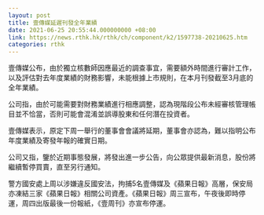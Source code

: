 ```yaml
---
layout: post
title: 壹傳媒延遲刊發全年業績
date: 2021-06-25 20:55:44.000000000 +08:00
link: https://news.rthk.hk/rthk/ch/component/k2/1597738-20210625.htm
categories: rthk
---
```


壹傳媒公布，由於獨立核數師因應最近的調查事宜，需要額外時間進行審計工作，以及評估對去年度業績的財務影響，未能根據上市規則，在本月刊發截至3月底的全年業績。

公司指，由於可能需要對財務業績進行相應調整，認為現階段公布未經審核管理帳目並不恰當，否則可能會混淆並誤導股東和任何潛在投資者。

壹傳媒表示，原定下周一舉行的董事會會議將延期，董事會亦認為，難以指明公布年度業績及寄發年報的確實日期。

公司又指，鑒於近期事態發展，將發出進一步公告，向公眾提供最新消息，股份將繼續暫停買賣，直至另行通知。

警方國安處上周以涉嫌違反國安法，拘捕5名壹傳媒及《蘋果日報》高層，保安局亦凍結三家《蘋果日報》相關公司資產。《蘋果日報》周三宣布，午夜後即時停運，周四出版最後一份報紙，《壹周刊》亦宣布停運。
